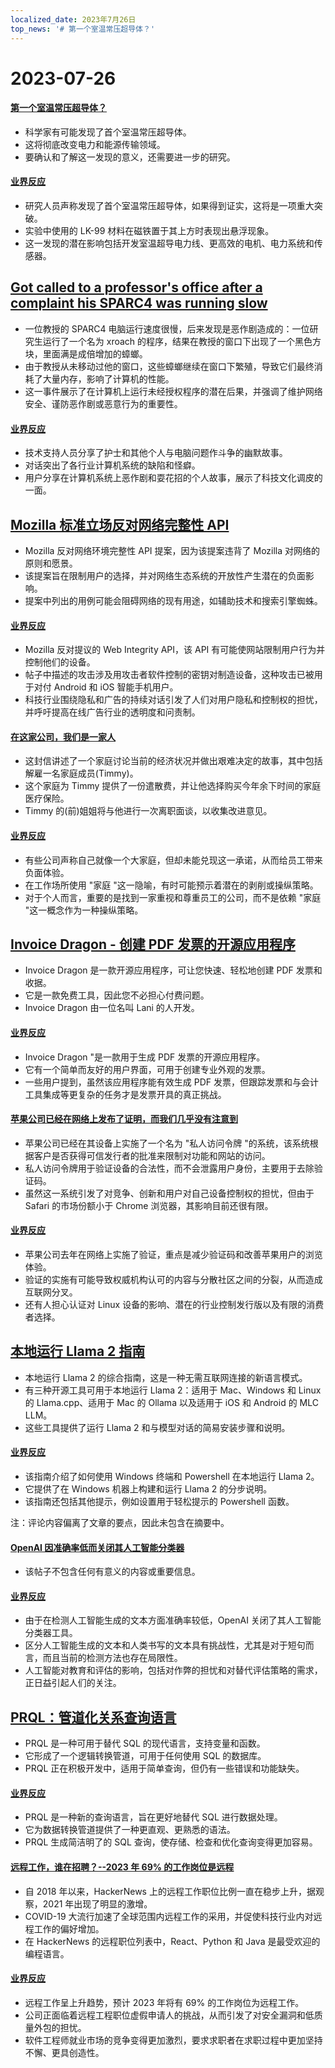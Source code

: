 ```yaml
---
localized_date: 2023年7月26日
top_news: '# 第一个室温常压超导体？'
---
```


# 2023-07-26

#### [第一个室温常压超导体？](https://arxiv.org/abs/2307.12008)

- 科学家有可能发现了首个室温常压超导体。
- 这将彻底改变电力和能源传输领域。
- 要确认和了解这一发现的意义，还需要进一步的研究。

#### [业界反应](http://news.ycombinator.com/item?id=36864624)

- 研究人员声称发现了首个室温常压超导体，如果得到证实，这将是一项重大突破。
- 实验中使用的 LK-99 材料在磁铁置于其上方时表现出悬浮现象。
- 这一发现的潜在影响包括开发室温超导电力线、更高效的电机、电力系统和传感器。

## [Got called to a professor's office after a complaint his SPARC4 was running slow](https://infosec.exchange/@paco/110772422266480371)

- 一位教授的 SPARC4 电脑运行速度很慢，后来发现是恶作剧造成的：一位研究生运行了一个名为 xroach 的程序，结果在教授的窗口下出现了一个黑色方块，里面满是成倍增加的蟑螂。
- 由于教授从未移动过他的窗口，这些蟑螂继续在窗口下繁殖，导致它们最终消耗了大量内存，影响了计算机的性能。
- 这一事件展示了在计算机上运行未经授权程序的潜在后果，并强调了维护网络安全、谨防恶作剧或恶意行为的重要性。

#### [业界反应](http://news.ycombinator.com/item?id=36857314)

- 技术支持人员分享了护士和其他个人与电脑问题作斗争的幽默故事。
- 对话突出了各行业计算机系统的缺陷和怪癖。
- 用户分享在计算机系统上恶作剧和耍花招的个人故事，展示了科技文化调皮的一面。

## [Mozilla 标准立场反对网络完整性 API](https://github.com/mozilla/standards-positions/issues/852)

- Mozilla 反对网络环境完整性 API 提案，因为该提案违背了 Mozilla 对网络的原则和愿景。
- 该提案旨在限制用户的选择，并对网络生态系统的开放性产生潜在的负面影响。
- 提案中列出的用例可能会阻碍网络的现有用途，如辅助技术和搜索引擎蜘蛛。

#### [业界反应](http://news.ycombinator.com/item?id=36857032)

- Mozilla 反对提议的 Web Integrity API，该 API 有可能使网站限制用户行为并控制他们的设备。
- 帖子中描述的攻击涉及用攻击者软件控制的密钥对制造设备，这种攻击已被用于对付 Android 和 iOS 智能手机用户。
- 科技行业围绕隐私和广告的持续对话引发了人们对用户隐私和控制权的担忧，并呼吁提高在线广告行业的透明度和问责制。

#### [在这家公司，我们是一家人](https://pboyd.io/posts/at-company-we-are-family/)

- 这封信讲述了一个家庭讨论当前的经济状况并做出艰难决定的故事，其中包括解雇一名家庭成员(Timmy)。
- 这个家庭为 Timmy 提供了一份遣散费，并让他选择购买今年余下时间的家庭医疗保险。
- Timmy 的(前)姐姐将与他进行一次离职面谈，以收集改进意见。

#### [业界反应](http://news.ycombinator.com/item?id=36864476)

- 有些公司声称自己就像一个大家庭，但却未能兑现这一承诺，从而给员工带来负面体验。
- 在工作场所使用 "家庭 "这一隐喻，有时可能预示着潜在的剥削或操纵策略。
- 对于个人而言，重要的是找到一家重视和尊重员工的公司，而不是依赖 "家庭 "这一概念作为一种操纵策略。

## [Invoice Dragon - 创建 PDF 发票的开源应用程序](https://invoicedragon.com/)

- Invoice Dragon 是一款开源应用程序，可让您快速、轻松地创建 PDF 发票和收据。
- 它是一款免费工具，因此您不必担心付费问题。
- Invoice Dragon 由一位名叫 Lani 的人开发。

#### [业界反应](http://news.ycombinator.com/item?id=36860898)

- Invoice Dragon "是一款用于生成 PDF 发票的开源应用程序。
- 它有一个简单而友好的用户界面，可用于创建专业外观的发票。
- 一些用户提到，虽然该应用程序能有效生成 PDF 发票，但跟踪发票和与会计工具集成等更复杂的任务才是发票开具的真正挑战。

#### [苹果公司已经在网络上发布了证明，而我们几乎没有注意到](https://httptoolkit.com/blog/apple-private-access-tokens-attestation/)

- 苹果公司已经在其设备上实施了一个名为 "私人访问令牌 "的系统，该系统根据客户是否获得可信发行者的批准来限制对功能和网站的访问。
- 私人访问令牌用于验证设备的合法性，而不会泄露用户身份，主要用于去除验证码。
- 虽然这一系统引发了对竞争、创新和用户对自己设备控制权的担忧，但由于 Safari 的市场份额小于 Chrome 浏览器，其影响目前还很有限。

#### [业界反应](http://news.ycombinator.com/item?id=36862494)

- 苹果公司去年在网络上实施了验证，重点是减少验证码和改善苹果用户的浏览体验。
- 验证的实施有可能导致权威机构认可的内容与分散社区之间的分裂，从而造成互联网分叉。
- 还有人担心认证对 Linux 设备的影响、潜在的行业控制发行版以及有限的消费者选择。

## [本地运行 Llama 2 指南](https://replicate.com/blog/run-llama-locally)

- 本地运行 Llama 2 的综合指南，这是一种无需互联网连接的新语言模式。
- 有三种开源工具可用于本地运行 Llama 2：适用于 Mac、Windows 和 Linux 的 Llama.cpp、适用于 Mac 的 Ollama 以及适用于 iOS 和 Android 的 MLC LLM。
- 这些工具提供了运行 Llama 2 和与模型对话的简易安装步骤和说明。

#### [业界反应](http://news.ycombinator.com/item?id=36865495)

- 该指南介绍了如何使用 Windows 终端和 Powershell 在本地运行 Llama 2。
- 它提供了在 Windows 机器上构建和运行 Llama 2 的分步说明。
- 该指南还包括其他提示，例如设置用于轻松提示的 Powershell 函数。

注：评论内容偏离了文章的要点，因此未包含在摘要中。

#### [OpenAI 因准确率低而关闭其人工智能分类器](https://decrypt.co/149826/openai-quietly-shutters-its-ai-detection-tool)

- 该帖子不包含任何有意义的内容或重要信息。

#### [业界反应](http://news.ycombinator.com/item?id=36862850)

- 由于在检测人工智能生成的文本方面准确率较低，OpenAI 关闭了其人工智能分类器工具。
- 区分人工智能生成的文本和人类书写的文本具有挑战性，尤其是对于短句而言，而且当前的检测方法也存在局限性。
- 人工智能对教育和评估的影响，包括对作弊的担忧和对替代评估策略的需求，正日益引起人们的关注。

## [PRQL：管道化关系查询语言](https://github.com/PRQL/prql)

- PRQL 是一种可用于替代 SQL 的现代语言，支持变量和函数。
- 它形成了一个逻辑转换管道，可用于任何使用 SQL 的数据库。
- PRQL 正在积极开发中，适用于简单查询，但仍有一些错误和功能缺失。

#### [业界反应](http://news.ycombinator.com/item?id=36866861)

- PRQL 是一种新的查询语言，旨在更好地替代 SQL 进行数据处理。
- 它为数据转换管道提供了一种更直观、更熟悉的语法。
- PRQL 生成简洁明了的 SQL 查询，使存储、检查和优化查询变得更加容易。

#### [远程工作，谁在招聘？--2023 年 69% 的工作岗位是远程](https://blog.spatial.chat/tracking-hackernews-shifting-preferences-for-remote-jobs-over-5-years/)

- 自 2018 年以来，HackerNews 上的远程工作职位比例一直在稳步上升，据观察，2021 年出现了明显的激增。
- COVID-19 大流行加速了全球范围内远程工作的采用，并促使科技行业内对远程工作的偏好增加。
- 在 HackerNews 的远程职位列表中，React、Python 和 Java 是最受欢迎的编程语言。

#### [业界反应](http://news.ycombinator.com/item?id=36863280)

- 远程工作呈上升趋势，预计 2023 年将有 69% 的工作岗位为远程工作。
- 公司正面临着远程工程职位虚假申请人的挑战，从而引发了对安全漏洞和低质量外包的担忧。
- 软件工程师就业市场的竞争变得更加激烈，要求求职者在求职过程中更加坚持不懈、更具创造性。
